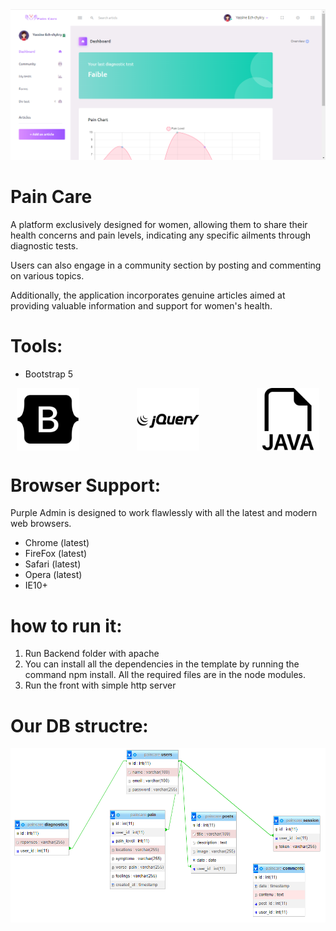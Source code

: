 <img src="screenshot.png">

<h1>Pain Care </h1>
A platform exclusively designed for women, allowing them to share their health concerns and pain levels, indicating any specific ailments through diagnostic tests. 

Users can also engage in a community section by posting and commenting on various topics.

Additionally, the application incorporates genuine articles aimed at providing valuable information and support for women's health.


<h1>Tools:</h1>

- Bootstrap 5
<div style="display: flex; flex-direction: row; justify-content: space-between; align-items: center; margin: 10px;">
<img style="heigh= 100px; width: 100px" src="icons/bootstrap.png">
<img style="heigh= 100px; width: 100px" src="icons/jquery.png">
<img style="heigh= 100px; width: 100px" src="icons/java.png">
</div>
<h1>Browser Support:</h1>

Purple Admin is designed to work flawlessly with all the latest and modern web browsers.

- Chrome (latest)
- FireFox (latest)
- Safari (latest)
- Opera (latest)
- IE10+  

<h1>how to run it:</h1>


1. Run Backend folder with apache
2. You can install all the dependencies in the template by running the command npm install. All the required files are in the node modules.
3. Run the front with simple http server 

<h1>Our DB structre:</h1>
<img src="database.png">
